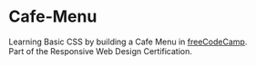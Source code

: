 # Cafe-Menu
Learning Basic CSS by building a Cafe Menu in <a href="https://www.freecodecamp.org/learn/2022/responsive-web-design/">freeCodeCamp<a>.<br>
Part of the Responsive Web Design Certification.

